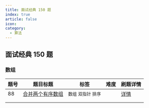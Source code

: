 ```yaml
---
title: 面试经典 150 题
index: true
article: false
icon:
category:
  - 算法
---
```


## **面试经典 150 题**

### 数组

| 题号 | 题目标题                                                             | 标签                   | 难度                            | 刷题详情                       |
| ---- | -------------------------------------------------------------------- | ---------------------- | ------------------------------- | ------------------------------ |
| 88   | [合并两个有序数组](https://leetcode.cn/problems/merge-sorted-array/) | `数组` `双指针` `排序` | <Badge type="tip" text="简单"/> | [详情](./0088合并两个有序数组) |
|      |                                                                      |                        |                                 |                                |
|      |                                                                      |                        |                                 |                                |
